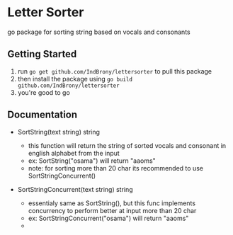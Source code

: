 # Letter Sorter
go package for sorting string based on vocals and consonants

## Getting Started 
1. run ``go get github.com/IndBrony/lettersorter`` to pull this package
2. then install the package using ``go build github.com/IndBrony/lettersorter``
3. you're good to go

## Documentation
- SortString(text string) string
  - this function will return the string of sorted vocals and consonant in english alphabet from the input
  - ex: SortString("osama") will return "aaoms"
  - note: for sorting more than 20 char its recommended to use SortStringConcurrent()

- SortStringConcurrent(text string) string
  - essentialy same as SortString(), but this func implements concurrency to perform better at input more than 20 char
  - ex: SortStringConcurrent("osama") will return "aaoms"
  - 
